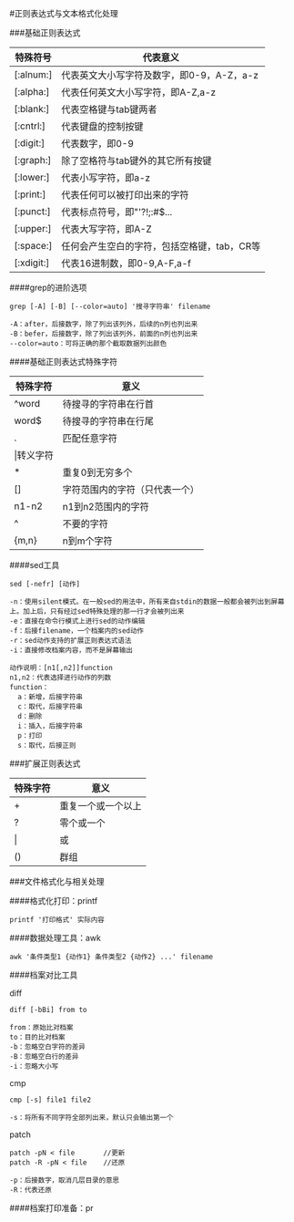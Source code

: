 #正则表达式与文本格式化处理

###基础正则表达式

|特殊符号|代表意义|
|--|--|
|[:alnum:]|代表英文大小写字符及数字，即0-9，A-Z，a-z|
|[:alpha:]|代表任何英文大小写字符，即A-Z,a-z|
|[:blank:]|代表空格键与tab键两者|
|[:cntrl:]|代表键盘的控制按键|
|[:digit:]|代表数字，即0-9|
|[:graph:]|除了空格符与tab键外的其它所有按键|
|[:lower:]|代表小写字符，即a-z|
|[:print:]|代表任何可以被打印出来的字符|
|[:punct:]|代表标点符号，即"'?!;:#$...|
|[:upper:]|代表大写字符，即A-Z|
|[:space:]|任何会产生空白的字符，包括空格键，tab，CR等|
|[:xdigit:]|代表16进制数，即0-9,A-F,a-f|

####grep的进阶选项

```
grep [-A] [-B] [--color=auto] '搜寻字符串' filename

-A：after，后接数字，除了列出该列外，后续的n列也列出来
-B：befer，后接数字，除了列出该列外，前面的n列也列出来
--color=auto：可将正确的那个截取数据列出颜色
```

####基础正则表达式特殊字符

|特殊字符|意义|
|--|--|
|^word|待搜寻的字符串在行首|
|word$|待搜寻的字符串在行尾|
|.|匹配任意字符|
|\\|转义字符|
|*|重复0到无穷多个|
|[]|字符范围内的字符（只代表一个）|
|n1-n2|n1到n2范围内的字符|
|^|不要的字符|
|{m,n}|n到m个字符|

####sed工具

```
sed [-nefr] [动作]

-n：使用silent模式。在一般sed的用法中，所有来自stdin的数据一般都会被列出到屏幕上。加上后，只有经过sed特殊处理的那一行才会被列出来
-e：直接在命令行模式上进行sed的动作编辑
-f：后接filename，一个档案内的sed动作
-r：sed动作支持的扩展正则表达式语法
-i：直接修改档案内容，而不是屏幕输出

动作说明：[n1[,n2]]function
n1,n2：代表选择进行动作的列数
function：
  a：新增，后接字符串
  c：取代，后接字符串
  d：删除
  i：插入，后接字符串
  p：打印
  s：取代，后接正则
```

###扩展正则表达式

|特殊字符|意义|
|--|--|
|+|重复一个或一个以上|
|?|零个或一个|
|\||或|
|()|群组|

###文件格式化与相关处理

####格式化打印：printf

```
printf '打印格式' 实际内容
```

####数据处理工具：awk

```
awk '条件类型1 {动作1} 条件类型2 {动作2} ...' filename
```

####档案对比工具

diff

```
diff [-bBi] from to

from：原始比对档案
to：目的比对档案
-b：忽略空白字符的差异
-B：忽略空白行的差异
-i：忽略大小写
```

cmp

```
cmp [-s] file1 file2

-s：将所有不同字符全部列出来，默认只会输出第一个
```

patch

```
patch -pN < file       //更新
patch -R -pN < file    //还原

-p：后接数字，取消几层目录的意思
-R：代表还原
```

####档案打印准备：pr

